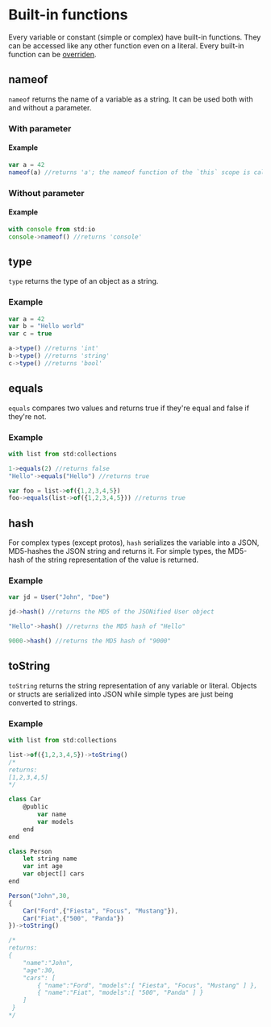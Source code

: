 # Built-in functions

Every variable or constant \(simple or complex\) have built-in functions. They can be accessed like any other function even on a literal. Every built-in function can be [overriden](../functions-and-lambdas/declaring-functions.md#overriding-built-in-functions).

## nameof

`nameof` returns the name of a variable as a string. It can be used both with and without a parameter.

### With parameter

#### Example

```javascript
var a = 42
nameof(a) //returns 'a'; the nameof function of the `this` scope is called
```

### Without parameter

#### Example

```javascript
with console from std:io
console->nameof() //returns 'console'
```

## type

`type` returns the type of an object as a string.

### Example

```javascript
var a = 42
var b = "Hello world"
var c = true

a->type() //returns 'int'
b->type() //returns 'string'
c->type() //returns 'bool'
```

## equals

`equals` compares two values and returns true if they're equal and false if they're not.

### Example

```javascript
with list from std:collections

1->equals(2) //returns false
"Hello"->equals("Hello") //returns true

var foo = list->of({1,2,3,4,5})
foo->equals(list->of({1,2,3,4,5})) //returns true
```

## hash

For complex types \(except protos\), `hash` serializes the variable into a JSON, MD5-hashes the JSON string and returns it. For simple types, the MD5-hash of the string representation of the value is returned.

### Example

```javascript
var jd = User("John", "Doe")

jd->hash() //returns the MD5 of the JSONified User object

"Hello"->hash() //returns the MD5 hash of "Hello"

9000->hash() //returns the MD5 hash of "9000"
```

## toString

`toString` returns the string representation of any variable or literal. Objects or structs are serialized into JSON while simple types are just being converted to strings.

### Example

```javascript
with list from std:collections

list->of({1,2,3,4,5})->toString()
/*
returns:
[1,2,3,4,5]
*/

class Car
    @public
        var name
        var models
    end
end

class Person
    let string name
    var int age
    var object[] cars
end

Person("John",30,
{
    Car("Ford",{"Fiesta", "Focus", "Mustang"}),
    Car("Fiat",{"500", "Panda"})
})->toString()

/*
returns:
{
    "name":"John",
    "age":30,
    "cars": [
        { "name":"Ford", "models":[ "Fiesta", "Focus", "Mustang" ] },
        { "name":"Fiat", "models":[ "500", "Panda" ] }
    ]
 }
*/
```

